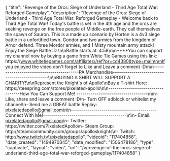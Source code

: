 {
    "title": "Revenge of the Orcs: Siege of Underland - Third Age Total War: Reforged Gameplay",
    "description": "Revenge of the Orcs: Siege of Underland - Third Age Total War: Reforged Gameplay - Welcome back to Third Age Total War!  Today's battle is set in the 4th age and the orcs are seeking revenge on the free people of Middle-earth.  They call themselves the spawn of Sauron.  This is a made up scenario by Horton is a 4v3 siege battle in a unfortified town.  Gondor and two armies from the kingdom of Arnor defend.  Three Mordor armies, and 1 Misty mountain army attack!  Enjoy the Siege Battle :D \n\nBattle starts at: 4:58\n\n****You can support my channel now by buying a game from White Tie Games using this link: https:\/\/www.whitetiegames.com\/affiliates\/ref?pr=cd4380&type=main\n\nIf you enjoyed the video don't forget to Like and Leave a comment :D\n\n-----------------------------------------PA Merchandise----------------------------------------------\n\nBUYING A SHIRT WILL SUPPORT A CHARITY!\n\nRepresent the Knight's of Apollo!\nBuy a T-shirt Here: https:\/\/teespring.com\/stores\/pixelated-apollo\n\n----------------------------------How You Can Support Me! -----------------------------------\n\n- Like, share and leave a comment :D\n- Turn OFF adblock or whitelist my channel\n- Send me a GREAT battle Replay: pixelatedapollo@gmail.com\n\n------------------------------------------Connect With Me!-----------------------------------------\n\n- Email: pixelatedapollo@gmail.com\n- Twitter: https:\/\/twitter.com\/PixelatedApollo\n- Steam Group:  http:\/\/steamcommunity.com\/groups\/apollosknights\n- Twitch: http:\/\/www.twitch.tv\/pixelatedapollo",
    "videoid": "117404858",
    "date_created": "1494970345",
    "date_modified": "1506478186",
    "type": "captivate",
    "layout": "video",
    "url": "\/v\/revenge-of-the-orcs-siege-of-underland-third-age-total-war-reforged-gameplay\/117404858"
}